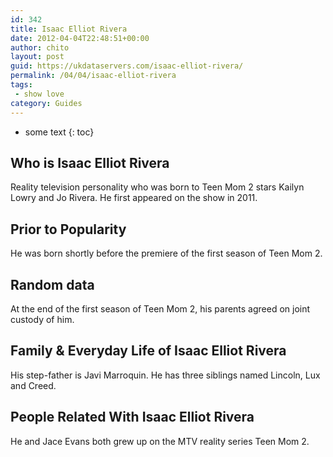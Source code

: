 ```yaml
---
id: 342
title: Isaac Elliot Rivera
date: 2012-04-04T22:48:51+00:00
author: chito
layout: post
guid: https://ukdataservers.com/isaac-elliot-rivera/
permalink: /04/04/isaac-elliot-rivera
tags:
 - show love
category: Guides
---
```


* some text
{: toc}


## Who is  Isaac Elliot Rivera
                  
                  
                  
Reality television personality who was born to Teen Mom 2 stars Kailyn Lowry and Jo Rivera. He first appeared on the show in 2011. 
                  
                
                
                
## Prior to Popularity 
                  
                  
                  
He was born shortly before the premiere of the first season of Teen Mom 2.
                  
                
                
                
## Random data 
                  
                  
                  
At the end of the first season of Teen Mom 2, his parents agreed on joint custody of him.
                  
                
                
                
## Family & Everyday Life of Isaac Elliot Rivera
                  
                  
                  
His step-father is Javi Marroquin. He has three siblings named Lincoln, Lux and Creed. 
                  
                
                
                
## People Related With  Isaac Elliot Rivera
                  
                  
                  
He and Jace Evans both grew up on the MTV reality series Teen Mom 2. 
                  
                
              
            
          
          
          
    
    
  

